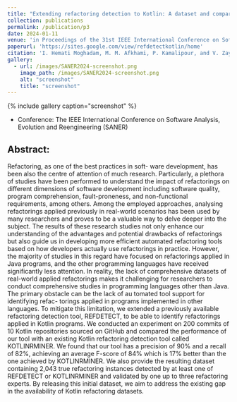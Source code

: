 ```yaml
---
title: "Extending refactoring detection to Kotlin: A dataset and comparative study."
collection: publications
permalink: /publication/p3
date: 2024-01-11
venue: 'in Proceedings of the 31st IEEE International Conference on Software Analysis, Evolution and Reengineering'
paperurl: 'https://sites.google.com/view/refdetectkotlin/home'
citation: 'I. Hemati Moghadam, M. M. Afkhami, P. Kamalipour, and V. Zaytsev, ”Extending refactoring detection to Kotlin: A dataset and comparative study,” in Proceedings of the 31st IEEE International Conference on Software Analysis, Evolution and Reengineering., IEEE, 2024.'
gallery:
  - url: /images/SANER2024-screenshot.png
    image_path: /images/SANER2024-screenshot.png
    alt: "screenshot"
    title: "screenshot"
---
```

{% include gallery caption="screenshot" %}
- Conference: The IEEE International Conference on Software Analysis, Evolution and Reengineering (SANER) 

## Abstract: 

Refactoring, as one of the best practices in soft- ware development, has been also the centre of attention of much research. Particularly, a plethora of studies have been performed to understand the impact of refactorings on different dimensions of software development including software quality, program comprehension, fault-proneness, and non-functional requirements, among others. Among the employed approaches, analysing refactorings applied previously in real-world scenarios has been used by many researchers and proves to be a valuable way to delve deeper into the subject. The results of these research studies not only enhance our understanding of the advantages and potential drawbacks of refactorings but also guide us in developing more efficient automated refactoring tools based on how developers actually use refactorings in practice. However, the majority of studies in this regard have focused on refactorings applied in Java programs, and the other programming languages have received significantly less attention. In reality, the lack of comprehensive datasets of real-world applied refactorings makes it challenging for researchers to conduct comprehensive studies in programming languages other than Java. The primary obstacle can be the lack of au tomated tool support for identifying refac- torings applied in programs implemented in other languages.
To mitigate this limitation, we extended a previously available refactoring detection tool, REFDETECT, to be able to identify refactorings applied in Kotlin programs. We conducted an experiment on 200 commits of 10 Kotlin repositories sourced on GitHub and compared the performance of our tool with an existing Kotlin refactoring detection tool called KOTLINRMINER. We found that our tool has a precision of 90% and a recall of 82%, achieving an average F-score of 84% which is 17% better than the one achieved by KOTLINRMINER. We also provide the resulting dataset containing 2,043 true refactoring instances detected by at least one of REFDETECT or KOTLINRMINER and validated by one up to three refactoring experts. By releasing this initial dataset, we aim to address the existing gap in the availability of Kotlin refactoring datasets.


